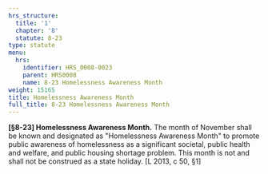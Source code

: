 ```yaml
---
hrs_structure:
  title: '1'
  chapter: '8'
  statute: 8-23
type: statute
menu:
  hrs:
    identifier: HRS_0008-0023
    parent: HRS0008
    name: 8-23 Homelessness Awareness Month
weight: 15165
title: Homelessness Awareness Month
full_title: 8-23 Homelessness Awareness Month
---
```

**[§8-23] Homelessness Awareness Month.** The month of November shall be known and designated as "Homelessness Awareness Month" to promote public awareness of homelessness as a significant societal, public health and welfare, and public housing shortage problem. This month is not and shall not be construed as a state holiday. [L 2013, c 50, §1]